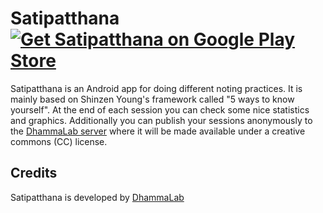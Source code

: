 Satipatthana [![Get Satipatthana on Google Play Store](https://developer.android.com/images/brand/en_generic_rgb_wo_60.png)](https://play.google.com/store/apps/details?id=com.dhammalab.satipatthna)
============


Satipatthana is an Android app for doing different noting practices.
It is mainly based on Shinzen Young's framework called "5 ways to know yourself".
At the end of each session you can check some nice statistics and graphics.
Additionally you can publish your sessions anonymously to the [DhammaLab server](http://dhammalab.com/)
where it will be made available under a creative commons (CC) license.

Credits
-------
Satipatthana is developed by [DhammaLab](http://dhammalab.com/)
